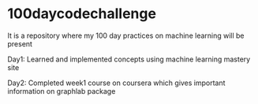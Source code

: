 # 100daycodechallenge
It is a repository where my 100 day practices on machine learning will be present

Day1:
  Learned and implemented concepts using machine learning mastery site
  
Day2:
     Completed week1 course on coursera which gives important information on graphlab package
